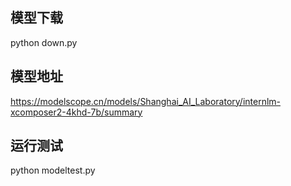 ## 模型下载
python down.py
## 模型地址
https://modelscope.cn/models/Shanghai_AI_Laboratory/internlm-xcomposer2-4khd-7b/summary
## 运行测试
python modeltest.py
